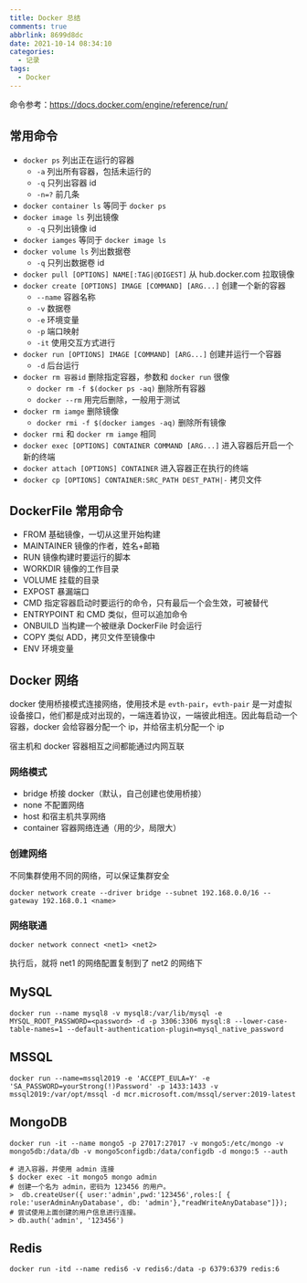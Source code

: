 ```yaml
---
title: Docker 总结
comments: true
abbrlink: 8699d8dc
date: 2021-10-14 08:34:10
categories:
  - 记录
tags:
  - Docker
---
```


命令参考：<https://docs.docker.com/engine/reference/run/>

## 常用命令

- `docker ps` 列出正在运行的容器
  - `-a` 列出所有容器，包括未运行的
  - `-q` 只列出容器 id <!--more-->
  - `-n=?` 前几条
- `docker container ls` 等同于 `docker ps`
- `docker image ls` 列出镜像
  - `-q` 只列出镜像 id
- `docker iamges` 等同于 `docker image ls`
- `docker volume ls` 列出数据卷
  - `-q` 只列出数据卷 id
- `docker pull [OPTIONS] NAME[:TAG|@DIGEST]` 从 hub.docker.com 拉取镜像
- `docker create [OPTIONS] IMAGE [COMMAND] [ARG...]` 创建一个新的容器
  - `--name` 容器名称
  - `-v` 数据卷
  - `-e` 环境变量
  - `-p` 端口映射
  - `-it` 使用交互方式进行
- `docker run [OPTIONS] IMAGE [COMMAND] [ARG...]` 创建并运行一个容器
  - `-d` 后台运行
- `docker rm 容器id` 删除指定容器，参数和 `docker run` 很像
  - `docker rm -f $(docker ps -aq)` 删除所有容器
  - `docker --rm` 用完后删除，一般用于测试
- `docker rm iamge` 删除镜像
  - `docker rmi -f $(docker iamges -aq)` 删除所有镜像
- `docker rmi` 和 `docker rm iamge` 相同
- `docker exec [OPTIONS] CONTAINER COMMAND [ARG...]` 进入容器后开启一个新的终端
- `docker attach [OPTIONS] CONTAINER` 进入容器正在执行的终端
- `docker cp [OPTIONS] CONTAINER:SRC_PATH DEST_PATH|-` 拷贝文件

## DockerFile 常用命令

- FROM 基础镜像，一切从这里开始构建
- MAINTAINER 镜像的作者，姓名+邮箱
- RUN 镜像构建时要运行的脚本
- WORKDIR 镜像的工作目录
- VOLUME 挂载的目录
- EXPOST 暴漏端口
- CMD 指定容器启动时要运行的命令，只有最后一个会生效，可被替代
- ENTRYPOINT 和 CMD 类似，但可以追加命令
- ONBUILD 当构建一个被继承 DockerFile 时会运行
- COPY 类似 ADD，拷贝文件至镜像中
- ENV 环境变量

## Docker 网络

docker 使用桥接模式连接网络，使用技术是 `evth-pair`，`evth-pair` 是一对虚拟设备接口，他们都是成对出现的，一端连着协议，一端彼此相连。因此每启动一个容器，docker 会给容器分配一个 ip，并给宿主机分配一个 ip

宿主机和 docker 容器相互之间都能通过内网互联

### 网络模式

- bridge 桥接 docker（默认，自己创建也使用桥接）
- none 不配置网络
- host 和宿主机共享网络
- container 容器网络连通（用的少，局限大）

### 创建网络

不同集群使用不同的网络，可以保证集群安全

```
docker network create --driver bridge --subnet 192.168.0.0/16 --gateway 192.168.0.1 <name>
```

### 网络联通

```
docker network connect <net1> <net2>
```

执行后，就将 net1 的网络配置复制到了 net2 的网络下

## MySQL

```
docker run --name mysql8 -v mysql8:/var/lib/mysql -e MYSQL_ROOT_PASSWORD=<password> -d -p 3306:3306 mysql:8 --lower-case-table-names=1 --default-authentication-plugin=mysql_native_password
```

## MSSQL

```
docker run --name=mssql2019 -e 'ACCEPT_EULA=Y' -e 'SA_PASSWORD=yourStrong(!)Password' -p 1433:1433 -v mssql2019:/var/opt/mssql -d mcr.microsoft.com/mssql/server:2019-latest
```

## MongoDB

```
docker run -it --name mongo5 -p 27017:27017 -v mongo5:/etc/mongo -v mongo5db:/data/db -v mongo5configdb:/data/configdb -d mongo:5 --auth

# 进入容器，并使用 admin 连接
$ docker exec -it mongo5 mongo admin
# 创建一个名为 admin，密码为 123456 的用户。
>  db.createUser({ user:'admin',pwd:'123456',roles:[ { role:'userAdminAnyDatabase', db: 'admin'},"readWriteAnyDatabase"]});
# 尝试使用上面创建的用户信息进行连接。
> db.auth('admin', '123456')
```

## Redis

```
docker run -itd --name redis6 -v redis6:/data -p 6379:6379 redis:6
```
